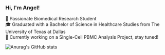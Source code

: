 ### Hi, I'm Angel! 

🧬 Passionate Biomedical Research Student <br/>
🎓 Graduated with a Bachelor of Science in Healthcare Studies from The University of Texas at Dallas <br/>
💭 Currently working on a Single-Cell PBMC Analysis Project, stay tuned! <br/>

![Anurag's GitHub stats](https://github-readme-stats.vercel.app/api?username=angelmalhotra&show_icons=true&theme=dracula)
